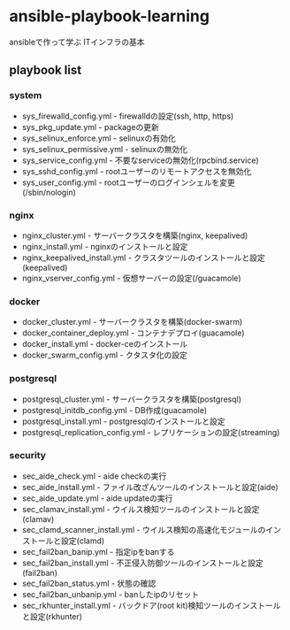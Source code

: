 # ansible-playbook-learning

ansibleで作って学ぶ ITインフラの基本

## playbook list

### system

- sys_firewalld_config.yml - firewalldの設定(ssh, http, https)
- sys_pkg_update.yml - packageの更新
- sys_selinux_enforce.yml - selinuxの有効化
- sys_selinux_permissive.yml - selinuxの無効化
- sys_service_config.yml - 不要なserviceの無効化(rpcbind.service)
- sys_sshd_config.yml - rootユーザーのリモートアクセスを無効化
- sys_user_config.yml - rootユーザーのログインシェルを変更(/sbin/nologin)

### nginx

- nginx_cluster.yml - サーバークラスタを構築(nginx, keepalived)
- nginx_install.yml - nginxのインストールと設定
- nginx_keepalived_install.yml - クラスタツールのインストールと設定(keepalived)
- nginx_vserver_config.yml - 仮想サーバーの設定(/guacamole)

### docker

- docker_cluster.yml - サーバークラスタを構築(docker-swarm)
- docker_container_deploy.yml - コンテナデプロイ(guacamole)
- docker_install.yml - docker-ceのインストール
- docker_swarm_config.yml - クタスタ化の設定

### postgresql

- postgresql_cluster.yml - サーバークラスタを構築(postgresql)
- postgresql_initdb_config.yml - DB作成(guacamole)
- postgresql_install.yml - postgresqlのインストールと設定
- postgresql_replication_config.yml - レプリケーションの設定(streaming)

### security

- sec_aide_check.yml - aide checkの実行
- sec_aide_install.yml - ファイル改ざんツールのインストールと設定(aide)
- sec_aide_update.yml - aide updateの実行
- sec_clamav_install.yml - ウイルス検知ツールのインストールと設定(clamav)
- sec_clamd_scanner_install.yml - ウイルス検知の高速化モジュールのインストールと設定(clamd)
- sec_fail2ban_banip.yml - 指定ipをbanする
- sec_fail2ban_install.yml - 不正侵入防御ツールのインストールと設定(fail2ban)
- sec_fail2ban_status.yml - 状態の確認
- sec_fail2ban_unbanip.yml - banしたipのリセット
- sec_rkhunter_install.yml - バックドア(root kit)検知ツールのインストールと設定(rkhunter)
